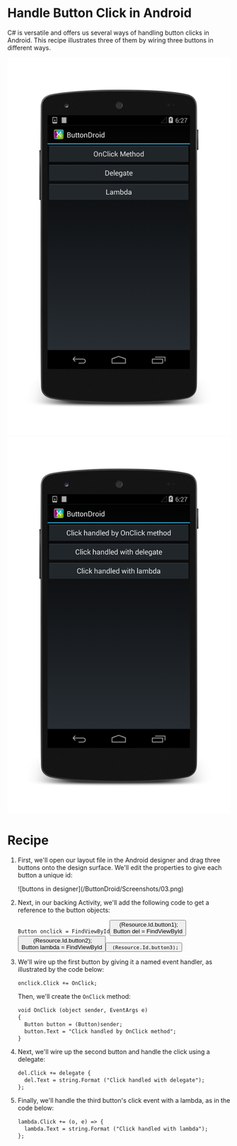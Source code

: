 Handle Button Click in Android
===============================

C# is versatile and offers us several ways of handling button clicks in Android. This recipe illustrates three of them by wiring three buttons in different ways.

![buttons before](/ButtonDroid/Screenshots/01.png)
![buttons after](/ButtonDroid/Screenshots/02.png)

Recipe
======
<ol>
<li>
<p>First, we'll open our layout file in the Android designer and drag three buttons onto the design surface. We'll edit the properties to give each button a unique id:</p>

<p>![buttons in designer](/ButtonDroid/Screenshots/03.png)</p>

</li>

<li>
<p>Next, in our backing Activity, we'll add the following code to get a reference to the button objects:</p>
<pre><code>Button onclick = FindViewById<Button> (Resource.Id.button1);
Button del = FindViewById<Button> (Resource.Id.button2);
Button lambda = FindViewById<Button> (Resource.Id.button3);</code></pre>
</li>

<li>
<p>We'll wire up the first button by giving it a named event handler, as illustrated by the code below:</p>
<pre><code>onclick.Click += OnClick;</code></pre>
<p>Then, we'll create the <code>OnClick</code> method:</p>
<pre><code>void OnClick (object sender, EventArgs e)
{
  Button button = (Button)sender;
  button.Text = "Click handled by OnClick method";
}</code></pre>
</li>
<li>
<p>Next, we'll wire up the second button and handle the click using a delegate:</p>
<pre><code>del.Click += delegate {
  del.Text = string.Format ("Click handled with delegate");
};</code></pre>
</li>
<li>
<p>Finally, we'll handle the third button's click event with a lambda, as in the code below:</p>
<pre><code>lambda.Click += (o, e) => {
  lambda.Text = string.Format ("Click handled with lambda");
};</code></pre>



</ol>
